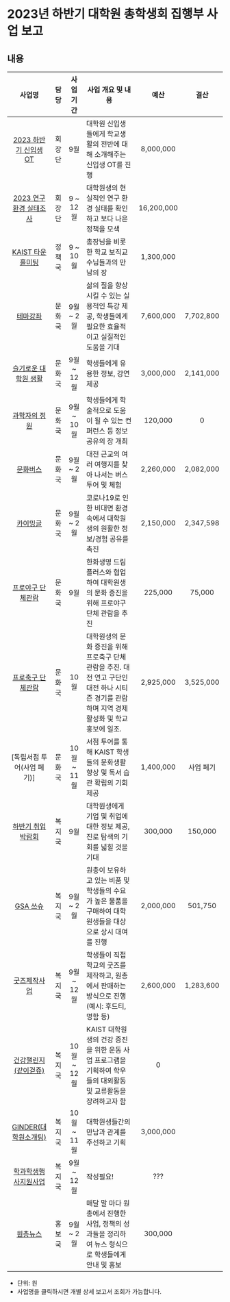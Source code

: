 2023년 하반기 대학원 총학생회 집행부 사업 보고
===
## 내용
| 사업명                                        | 담당   | 사업 기간 | 사업 개요 및 내용                                                                  | 예산         | 결산 |
|:-----------------------------------------------:|:--------:|:-----------:|-----------------------------------------------------------------------------|:------------:|:------------:| 
| [2023 하반기 신입생 OT](집행부/회장단_신입생OT.md)| 회장단 | 9월 | 대학원 신입생들에게 학교생활의 전반에 대해 소개해주는 신입생 OT를 진행 | 8,000,000  |  | 
| [2023 연구환경 실태조사](집행부/회장단_연구환경실태조사.md)| 회장단 | 9 ~ 12월 | 대학원생의 현실적인 연구 환경 실태를 확인하고 보다 나은 정책을 모색                        | 16,200,000  |  | 
| [KAIST 타운홀미팅](집행부/정책국_타운홀미팅.md) | 정책국 | 9 ~ 10월 | 총장님을 비롯한 학교 보직교수님들과의 만남의 장  | 1,300,000  |  | 
| [테마강좌](집행부/문화국_테마강좌.md)| 문화국 | 9월 ~ 2월 | 삶의 질을 향상시킬 수 있는 실용적인 특강 제공, 학생들에게 필요한 효율적이고 실질적인 도움을 기대                     | 7,600,000  | 7,702,800 | 
| [슬기로운 대학원 생활](집행부/문화국_슬대생.md)| 문화국 | 9월 ~ 12월 | 학생들에게 유용한 정보, 강연 제공    | 3,000,000  | 2,141,000 | 
| [과학자의 정원](집행부/문화국_과학자의정원.md)  | 문화국 | 9월 ~ 10월 | 학생들에게 학술적으로 도움이 될 수 있는 컨퍼런스 등 정보 공유의 장 개최  | 120,000  | 0 | 
| [문화버스](집행부/문화국_문화버스.md) | 문화국 | 9월 ~ 2월 | 대전 근교의 여러 여행지를 찾아 나서는 버스 투어 및 체험  | 2,260,000 |2,082,000 | 
| [카이밍글](집행부/문화국_카이밍글.md) | 문화국 | 9월 ~ 2월 | 코로나19로 인한 비대면 환경 속에서 대학원생의 원활한 정보/경험 공유를 촉진            | 2,150,000 |  2,347,598 | 
| [프로야구 단체관람](집행부/문화국_프로야구.md) | 문화국 | 9월 | 한화생명 드림플러스와 협업하여 대학원생의 문화 증진을 위해 프로야구 단체 관람을 추진  | 225,000 | 75,000 | 
| [프로축구 단체관람](집행부/문화국_프로축구.md)  | 문화국 | 10월 | 대학원생의 문화 증진을 위해 프로축구 단체 관람을 추진. 대전 연고 구단인 대전 하나 시티즌 경기를 관람하며 지역 경제 활성화 및 학교 홍보에 일조.  | 2,925,000 | 3,525,000 | 
| [독립서점 투어(사업 폐기)]   | 문화국 | 10월 ~ 11월 | 서점 투어를 통해 KAIST 학생들의 문화생활 향상 및 독서 습관 확립의 기회 제공 | 1,400,000 | 사업 폐기  | 
| [하반기 취업박람회](집행부/복지국_취업박람회.md) | 복지국 | 9월 | 대학원생에게 기업 및 취업에 대한 정보 제공, 진로 탐색의 기회를 넓힐 것을 기대   | 300,000  | 150,000 | 
| [GSA 쓰슈](집행부/복지국_GSA쓰슈.md)  | 복지국 | 9월 ~ 2월 | 원총이 보유하고 있는 비품 및 학생들의 수요가 높은 물품을 구매하여 대학원생들을 대상으로 상시 대여를 진행 | 2,000,000  | 501,750 | 
| [굿즈제작사업](집행부/복지국_굿즈제작사업.md)| 복지국 | 9월 ~ 12월 | 학생들이 직접 학교의 굿즈를 제작하고, 원총에서 판매하는 방식으로 진행 (예시: 후드티, 명함 등) | 2,600,000 | 1,283,600 | 
| [건강챌린지(같이걷쥬)](집행부/복지국_건강챌린지.md)    | 복지국 | 10월 ~ 12월 | KAIST 대학원생의 건강 증진을 위한 운동 사업 프로그램을 기획하여 학우들의 대외활동 및 교류활동을 장려하고자 함| 0  |  | 
| [GINDER(대학원소개팅)](집행부/GINDER.md) | 복지국 | 10월 ~ 11월 | 대학원생들간의 만남과 관계를 주선하고 기획      | 3,000,000  |  | 
| [학과학생행사지원사업](집행부/학과학생행사지원사업.md)                | 복지국 | 9월 ~ 12월 | 작성필요!            | ???  |  | 
| [원총뉴스](집행부/홍보국_원총뉴스.md)     | 홍보국 | 9월 ~ 2월 | 매달 말 마다 원총에서 진행한 사업, 정책의 성과들을 정리하여 뉴스 형식으로 학생들에게 안내 및 홍보      | 300,000    |  | 

* 단위: 원
* 사업명을 클릭하시면 개별 상세 보고서 조회가 가능합니다.
